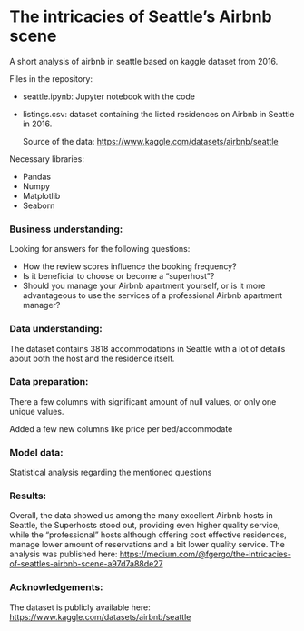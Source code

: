 # The intricacies of Seattle’s Airbnb scene
A short analysis of airbnb in seattle based on kaggle dataset from 2016.

Files in the repository:
* seattle.ipynb: Jupyter notebook with the code
* listings.csv: dataset containing the listed residences on Airbnb in Seattle in 2016.

  Source of the data: https://www.kaggle.com/datasets/airbnb/seattle

Necessary libraries:
* Pandas
* Numpy
* Matplotlib
* Seaborn

### Business understanding:

Looking for answers for the following questions:

 * How the review scores influence the booking frequency?
 * Is it beneficial to choose or become a “superhost”?
 * Should you manage your Airbnb apartment yourself, or is it more advantageous to use the services of a professional Airbnb apartment manager?
  

### Data understanding:
The dataset contains 3818 accommodations in Seattle with a lot of details about both the host and the residence itself.

### Data preparation:

  There a few columns with significant amount of null values, or only one unique values.
  
  Added a few new columns like price per bed/accommodate
  
### Model data:

  Statistical analysis regarding the mentioned questions
  
### Results:

  Overall, the data showed us among the many excellent Airbnb hosts in Seattle, the Superhosts stood out, providing even higher quality service, while the “professional” hosts although offering cost effective residences, manage lower amount of reservations and a bit lower quality service.
The analysis was published here: https://medium.com/@fgergo/the-intricacies-of-seattles-airbnb-scene-a97d7a88de27

### Acknowledgements:
  The dataset is publicly available here: https://www.kaggle.com/datasets/airbnb/seattle
